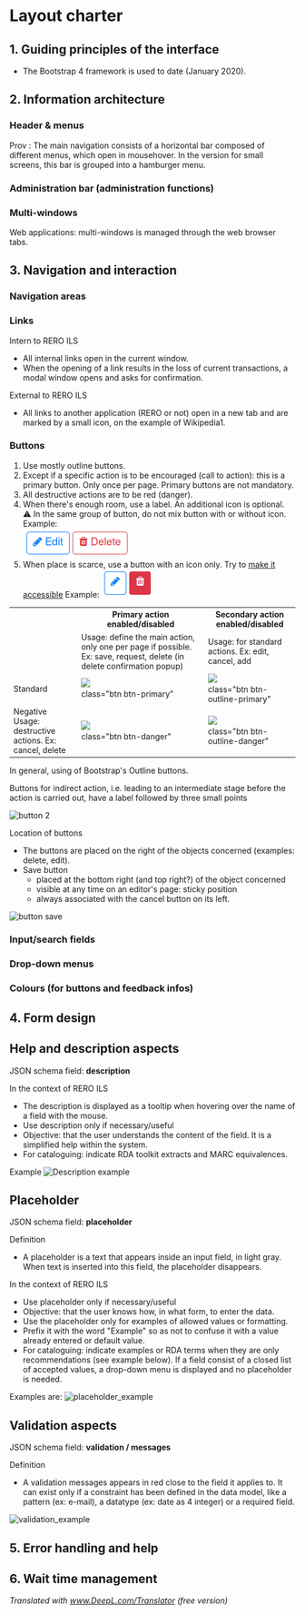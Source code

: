 # Layout charter

## 1. Guiding principles of the interface

* The Bootstrap 4 framework is used to date (January 2020).

## 2. Information architecture

### Header & menus

Prov :
The main navigation consists of a horizontal bar composed of different menus, which open in mousehover. In the version for small screens, this bar is grouped into a hamburger menu.

### Administration bar (administration functions)

### Multi-windows

Web applications: multi-windows is managed through the web browser tabs.

## 3. Navigation and interaction

### Navigation areas

### Links

Intern to RERO ILS
* All internal links open in the current window.
* When the opening of a link results in the loss of current transactions, a modal window opens and asks for confirmation.

External to RERO ILS
* All links to another application (RERO or not) open in a new tab and are marked by a small icon, on the example of Wikipedia1.

### Buttons

1. Use mostly outline buttons.
1. Except if a specific action is to be encouraged (call to action): this is a
   primary button. Only once per page. Primary buttons are not mandatory.
1. All destructive actions are to be red (danger).
1. When there's enough room, use a label. An additional icon is optional.   
   :warning: In the same group of button, do not mix button with or without
   icon.
   Example:   
   ![Example](/interface/correct-button-outline.png)
1. When place is scarce, use a button with an icon only. Try to [make it
   accessible](https://developer.mozilla.org/fr/docs/Web/HTML/Element/button#Accessibilit%C3%A9)
   Example:
   ![Example](/interface/correct-button-icons.png)
   

<table>
    <tr>
        <th></th>
        <th>Primary action<br/>enabled/disabled</th>
        <th>Secondary action<br/>enabled/disabled</th>
    </tr>
    <tr>
        <td></td>
        <td>Usage: define the main action, only one per page if possible. Ex: save, request, delete (in delete confirmation popup)</td><td>Usage: for standard actions. Ex: edit, cancel, add</td>
    </tr>
    <tr>
        <td>Standard</td>
        <td><img src="https://user-images.githubusercontent.com/8154915/76531827-0faaed00-6476-11ea-89a7-f03a31455b32.png"/><br/>class="btn btn-primary"</td>
        <td><img src="https://user-images.githubusercontent.com/8154915/76531857-19cceb80-6476-11ea-808e-9db1241854e3.png"/><br/>class="btn btn-outline-primary"</td>
    </tr>
    <tr>
        <td>Negative<br/>Usage: destructive actions. Ex: cancel, delete</td>
        <td><img src="https://user-images.githubusercontent.com/8154915/76531882-22bdbd00-6476-11ea-8b8f-9c62dce22ea1.png"/><br/>class="btn btn-danger"</td>
        <td><img src="https://user-images.githubusercontent.com/8154915/76531924-310bd900-6476-11ea-81b0-a440bdc722a7.png"/><br/>class="btn btn-outline-danger"</td>
    </tr>
</table>

In general, using of Bootstrap's Outline buttons.

Buttons for indirect action, i.e. leading to an intermediate stage before the action is carried out, have a label followed by three small points

<img src="https://user-images.githubusercontent.com/8154915/74410173-bf217f00-4e38-11ea-98b2-918857b876cd.png" alt="button 2" />

Location of buttons
* The buttons are placed on the right of the objects concerned (examples: delete, edit).
* Save button
   * placed at the bottom right (and top right?) of the object concerned
   * visible at any time on an editor's page: sticky position
   * always associated with the cancel button on its left.
<img src="https://user-images.githubusercontent.com/8154915/76735507-4ed28a00-6765-11ea-8d18-8c03ab570d5c.png" alt="button save" />

### Input/search fields

### Drop-down menus

### Colours (for buttons and feedback infos)

## 4. Form design

## Help and description aspects

JSON schema field: **description**

In the context of RERO ILS
* The description is displayed as a tooltip when hovering over the name of a field with the mouse.
* Use description only if necessary/useful
* Objective: that the user understands the content of the field. It is a simplified help within the system.
* For cataloguing: indicate RDA toolkit extracts and MARC equivalences.

Example
![Description example](https://user-images.githubusercontent.com/8154915/74410509-89c96100-4e39-11ea-8225-02b3ae092ba4.png)

## Placeholder

JSON schema field: **placeholder**

Definition
* A placeholder is a text that appears inside an input field, in light gray. When text is inserted into this field, the placeholder disappears.

In the context of RERO ILS
* Use placeholder only if necessary/useful
* Objective: that the user knows how, in what form, to enter the data.
* Use the placeholder only for examples of allowed values or formatting.
* Prefix it with the word "Example" so as not to confuse it with a value already entered or default value.
* For cataloguing: indicate examples or RDA terms when they are only recommendations (see example below). If a field consist of a closed list of accepted values, a drop-down menu is displayed and no placeholder is needed.

Examples are:
![placeholder_example](https://user-images.githubusercontent.com/8154915/74410602-c432fe00-4e39-11ea-9df3-e49b8b6ced10.png)

## Validation aspects

JSON schema field: **validation / messages**

Definition
* A validation messages appears in red close to the field it applies to. It can exist only if a constraint has been defined in the data model, like a pattern (ex: e-mail), a datatype (ex: date as 4 integer) or a required field.

![validation_example](https://user-images.githubusercontent.com/8154915/75450742-a7391780-596f-11ea-965d-84751b69621b.png)

## 5. Error handling and help

## 6. Wait time management



*Translated with www.DeepL.com/Translator (free version)*
